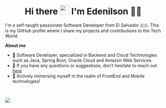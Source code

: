 
<h1 align='center'>
  Hi there <img src="https://user-images.githubusercontent.com/1303154/88677602-1635ba80-d120-11ea-84d8-d263ba5fc3c0.gif" width="30"> I'm Edenilson 👨‍💻
</h1>

I'm a self-taught passionate Software Developer from El Salvador 🇸🇻. 
This is my GitHub profile where I share my projects and contributions to the Tech World.

**About me**

- 💼 Software Developer, specialized in Backend and Cloud Technologies such as Java, Spring Boot, Oracle Cloud and Amazon Web Services.
- 💬 If you have any questions or suggestions, don't hesitate to reach out [here](https://github.com/edenilsonpineda/edenilsonpineda/issues)
- 📝 Actively immersing myself in the realm of FrontEnd and Mobile technologies!

<br/>
<p align=""center>
  <a href="https://skillicons.dev">
    <img src="https://skillicons.dev/icons?i=aws,gcp,docker,grafana,py,java,spring,hibernate,gradle,maven,html,css,js,git,github,gitlab,postgres,mysql,postman,vscode,idea,eclipse,bash" />
  </a>
</p>
